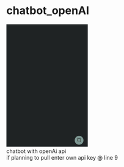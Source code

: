 # chatbot_openAI
![Alt Text](pre1.gif) <br>
chatbot with openAi api <br>
if planning to pull enter own api key @ line 9